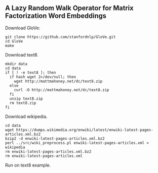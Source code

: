 ## A Lazy Random Walk Operator for Matrix Factorization Word Embeddings

Download GloVe:

```
git clone https://github.com/stanfordnlp/GloVe.git
cd GloVe
make
```

Download text8.
```
mkdir data
cd data
if [ ! -e text8 ]; then
  if hash wget 2>/dev/null; then
    wget http://mattmahoney.net/dc/text8.zip
  else
    curl -O http://mattmahoney.net/dc/text8.zip
  fi
  unzip text8.zip
  rm text8.zip
fi
```

Download wikipedia.
```
cd data
wget https://dumps.wikimedia.org/enwiki/latest/enwiki-latest-pages-articles.xml.bz2
bzip2 -d enwiki-latest-pages-articles.xml.bz2
perl ../src/wiki_preprocess.pl enwiki-latest-pages-articles.xml > wikipedia
rm enwiki-latest-pages-articles.xml.bz2
rm enwiki-latest-pages-articles.xml
```

Run on text8 example.
